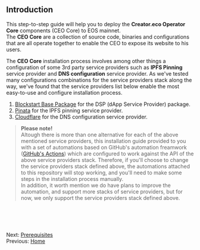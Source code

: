 ## Introduction <a name="introduction"></a>

This step-to-step guide will help you to deploy the **Creator.eco Operator Core** components (CEO Core) to EOS mainnet.  
The **CEO Core** are a collection of source code, binaries and configurations that are all operate together to enable the CEO to expose its website to his users.

The **CEO Core** installation process involves among other things a configuration of some 3rd party service providers such as **IPFS Pinning** service provider and **DNS configuration** service provider. As we've tested many configurations combinations for the service providers stack along the way, we've found that the service providers list below enable the most easy-to-use and configure installation process.

1. [Blockstart Base Package](https://dsphq.io/packages/blockstartac/ipfsservice1/blockpack2) for the DSP (dApp Service Provider) package.  
2. [Pinata](https://pinata.cloud/) for the IPFS pinning service provider.  
3. [Cloudflare](https://www.cloudflare.com/) for the DNS configuration service provider. 

> **Please note!**  
> Altough there is more than one alternative for each of the above mentioned service providers, this installation guide provided to you with a set of automations based on GitHub's automation freamwork ([GitHub's Actions](https://help.github.com/en/actions/automating-your-workflow-with-github-actions)) which are configured to work against the API of the above service providers stack. Therefore, if you'll choose to change the service providers stack defined above, the automations attached to this repository will stop working, and you'll need to make some steps in the installation process manually.  
> In addition, it worth mention we do have plans to improve the automation, and support more stacks of service providers, but for now, we only support the service providers stack defined above.

<br/><br/>
<br/><br/>
Next: [Prerequisites](02-prerequisites.md)  
Previous: [Home](../README.md)